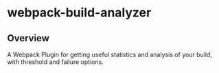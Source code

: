 # webpack-build-analyzer

## Overview
A Webpack Plugin for getting useful statistics and analysis of your build, with threshold and failure options.
